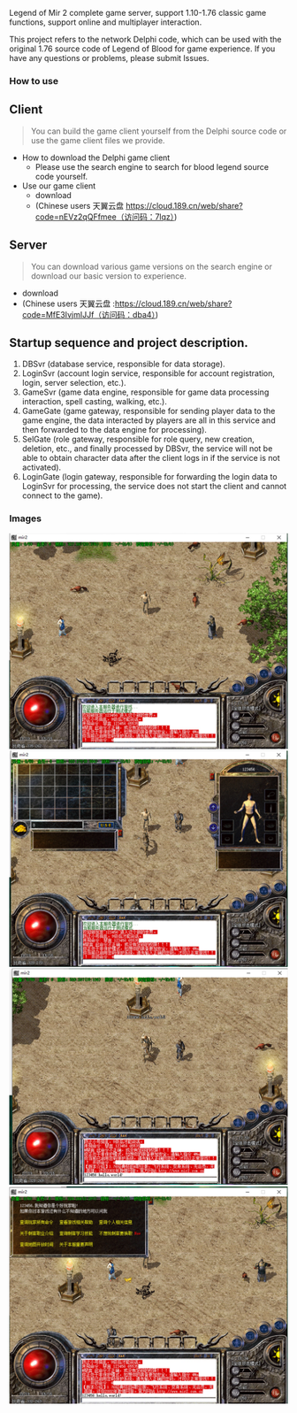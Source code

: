 Legend of Mir 2 complete game server, support 1.10-1.76 classic game functions, support online and multiplayer interaction.

This project refers to the network Delphi code, which can be used with the original 1.76 source code of Legend of Blood for game experience. If you have any questions or problems, please submit Issues.  

### How to use    
## Client
>  You can build the game client yourself from the Delphi source code or use the game client files we provide.    
* How to download the Delphi game client  
    * Please use the search engine to search for blood legend source code yourself.  
* Use our game client  
    * download 
    * (Chinese users 天翼云盘 https://cloud.189.cn/web/share?code=nEVz2qQFfmee（访问码：7lqz）)  

## Server
> You can download various game versions on the search engine or download our basic version to experience.   
* download 
* (Chinese users 天翼云盘 :https://cloud.189.cn/web/share?code=MfE3IvjmIJJf（访问码：dba4）)

## Startup sequence and project description. 
1. DBSvr (database service, responsible for data storage). 
2. LoginSvr (account login service, responsible for account registration, login, server selection, etc.). 
3. GameSvr (game data engine, responsible for game data processing interaction, spell casting, walking, etc.). 
4. GameGate (game gateway, responsible for sending player data to the game engine, the data interacted by players are all in this service and then forwarded to the data engine for processing). 
5. SelGate (role gateway, responsible for role query, new creation, deletion, etc., and finally processed by DBSvr, the service will not be able to obtain character data after the client logs in if the service is not activated). 
6. LoginGate (login gateway, responsible for forwarding the login data to LoginSvr for processing, the service does not start the client and cannot connect to the game). 

### Images
![](./Images/1632561445962.jpg)
![](./Images/1632561467819.jpg)
![](./Images/1632561488323.jpg)
![](./Images/1632561522104.jpg)
